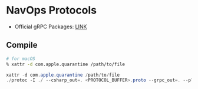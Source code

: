 # NavOps Protocols

* Official gRPC Packages: [LINK](https://packages.grpc.io/)

## Compile
```zsh
# for macOS
% xattr -d com.apple.quarantine /path/to/file
```
```ps1
xattr -d com.apple.quarantine /path/to/file
./protoc -I ./ --csharp_out=. <PROTOCOL_BUFFER>.proto --grpc_out=. --plugin=protoc-gen-grpc=grpc_csharp_plugin.exe
```